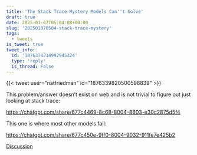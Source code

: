 ```yaml
---
title: 'The Stack Trace Mystery Models Can''t Solve'
draft: true
date: 2025-01-07T05:04:08+00:00
slug: '202501070504-stack-trace-mystery'
tags:
  - tweets
is_tweet: true
tweet_info:
  id: '1876374214992945324'
  type: 'reply'
  is_thread: False
---
```




{{< tweet user="natfriedman" id="1876339820500598839" >}}

This problem/answer doesn’t exist on web and is not trivial to figure out just looking at stack trace:

<https://chatgpt.com/share/677c4469-8c68-8004-8603-e30c2875d5f4>

This one is where most other models fail:

<https://chatgpt.com/share/677c450e-9ff0-8004-9032-911fe7e425b2>

[Discussion](https://x.com/sytelus/status/1876374214992945324)
